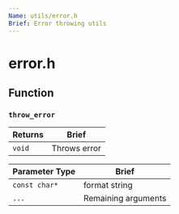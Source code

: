 ```yaml
---
Name: utils/error.h
Brief: Error throwing utils
---
```


# error.h

## Function

### `throw_error`

| Returns | Brief        |
| ------- | ------------ |
| `void`  | Throws error |

| Parameter Type | Brief               |
| -------------- | ------------------- |
| `const char*`  | format string       |
| `...`          | Remaining arguments |
